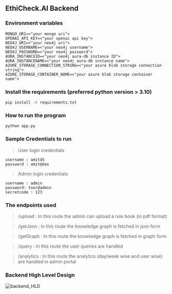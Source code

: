 ## EthiCheck.AI Backend

### Environment variables 
```
MONGO_URI=<"your mongo uri">
OPENAI_API_KEY=<"your openai api key">
NEO4J_URI=<"your neo4j uri">
NEO4J_USERNAME=<"your neo4j username">
NEO4J_PASSWORD=<"your neo4j password">
AURA_INSTANCEID=<"your neo4j aura-db instance ID">
AURA_INSTANCENAME=<"your neo4j aura-db instance name">
AZURE_STORAGE_CONNECTION_STRING=<"your azure blob storage connection string">
AZURE_STORAGE_CONTAINER_NAME=<"your azure blob storage container name">
```

### Install the requirements (preferred python version > 3.10)
```
pip install -r requirements.txt
```

### How to run the program 
```
python app.py
```

### Sample Credentials to run
> User login credentials
```
username : amit45
password : amit@das
```
> Admin login credentials
```
username : admin
password: toor@admin
secretcode : 123
```

### The endpoints used 

> /upload
: In this route the admin can upload a rule book (in pdf format)

> /getJson
: In this route the knowledge graph is fetched in json form

> /getGraph
: In this route the knowledge graph is fetched in graph form

> /query
: In this route the user queries are handled

> /analytics
: In this route the analytics (day/week wise and user wise) are handled in admin portal 


### Backend High Level Design

![backend_HLD](https://github.com/knacktohack314/backend/assets/86544278/42e3b619-695b-453b-91b7-640b6e79d373)
